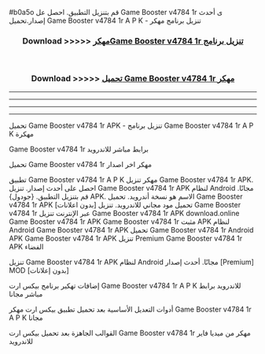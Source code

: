 #b0a5o قم بتنزيل التطبيق. احصل عل Game Booster v4784 1r ى أحدث إصدار.تحميل Game Booster v4784 1r A P K - تنزيل برنامج مهكر



<div align="center">
<h3>Download >>>>> <a href="https://ar-sites.web.app/?ar= Game Booster v4784 1r">مهكرGame Booster v4784 1r تنزيل برنامج</a></h3><br>

<h3>Download >>>>> <a href="https://ar-sites.web.app/?ar= Game Booster v4784 1r">تحميل Game Booster v4784 1r مهكر</a></h3>
</div>


----------------------------------------------------------

----------------------------------------------------------

----------------------------------------------------------

----------------------------------------------------------


تحميل Game Booster v4784 1r APK - تنزيل برنامج Game Booster v4784 1r A P K مهكرة

Game Booster v4784 1r برابط مباشر للاندرويد

تحميل Game Booster v4784 1r مهكر اخر اصدار

تطبيق Game Booster v4784 1r A P K مهكر
تنزيل Game Booster v4784 1r APK. احصل على أحدث إصدار.
تنزيل Game Booster v4784 1r APK لنظام Android مجانًا.
قم بتنزيل التطبيق. {جودول} APK. الاسم هو نسخة أندرويد.
تحميل Game Booster v4784 1r APK [بدون اعلانات]
تحميل مود مجاني للاندرويد.
تنزيل Game Booster v4784 1r عبر الإنترنت
تنزيل Game Booster v4784 1r APK
download.online Game Booster v4784 1r APK
Game Booster v4784 1r مثبت APK لنظام Android
Game Booster v4784 1r APK
تحميل Game Booster v4784 1r Android APK
Game Booster v4784 1r APK تنزيل Premium
Game Booster v4784 1r APK الفضاء

تنزيل Game Booster v4784 1r APK لنظام Android مجانًا. أحدث إصدار [Premium] MOD [بدون إعلانات]

إضافات تهكير برنامج بيكس ارت Game Booster v4784 1r A P K للاندرويد برابط مباشر مجانا

أدوات التعديل الأساسية بعد تحميل تطبيق بيكس ارت مهكر Game Booster v4784 1r A P K مجانا

القوالب الجاهزة بعد تحميل بيكس ارت Game Booster v4784 1r مهكر من ميديا فاير للاندرويد



